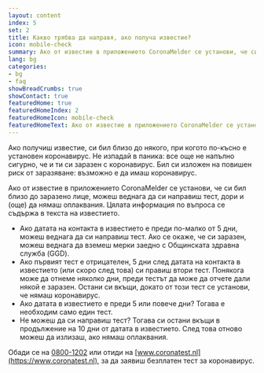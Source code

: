 ```yaml
---
layout: content
index: 5
set: 2
title: Какво трябва да направя, ако получа известие?
icon: mobile-check
summary: Ако от известие в приложението CoronaMelder се установи, че си бил близо до заразено лице, можеш веднага да си направиш тест, дори и (още) да нямаш оплаквания.
lang: bg
categories:
- bg
- faq
showBreadCrumbs: true
showContact: true
featuredHome: true
featuredHomeIndex: 2
featuredHomeIcon: mobile-check
featuredHomeText: Ако от известие в приложението CoronaMelder се установи, че си бил близо до заразено лице, можеш веднага да си направиш тест, дори и (още) да нямаш оплаквания.  
---
```

Ако получиш известие, си бил близо до някого, при когото по-късно е установен коронавирус. Не изпадай в паника: все още не напълно сигурно, че и ти си заразен с коронавирус. Бил си изложен на повишен риск от заразяване: възможно е да имаш коронавирус.

Ако от известие в приложението CoronaMelder се установи, че си бил близо до заразено лице, можеш веднага да си направиш тест, дори и (още) да нямаш оплаквания. Цялата информация по въпроса се съдържа в текста на известието.

- Ако датата на контакта в известието е преди по-малко от 5 дни, можеш веднага да си направиш тест. Ако се окаже, че си заразен, можеш веднага да вземеш мерки заедно с Общинската здравна служба (GGD).
- Ако първият тест е отрицателен, 5 дни след датата на контакта в известието (или скоро след това) си правиш втори тест. Понякога може да отнеме няколко дни, преди тестът да може да отчете дали някой е заразен. Остани си вкъщи, докато от този тест се установи, че нямаш коронавирус.
- Ако датата в известието е преди 5 или повече дни? Тогава е необходим само един тест. 
- Не можеш да си направиш тест? Тогава си остани вкъщи в продължение на 10 дни от датата в известието. След това отново можеш да излизаш, ако нямаш оплаквания.

Обади се на [0800-1202](tel:+318001202) или отиди на [www.coronatest.nl](https://www.coronatest.nl), за да заявиш безплатен тест за коронавирус.
